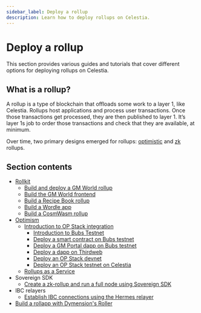 ```yaml
---
sidebar_label: Deploy a rollup
description: Learn how to deploy rollups on Celestia.
---
```


# Deploy a rollup

This section provides various guides and tutorials that cover different
options for deploying rollups on Celestia.

## What is a rollup?

A rollup is a type of blockchain that offloads some work to a layer 1, like
Celestia. Rollups host applications and process user transactions. Once
those transactions get processed, they are then published to layer 1.
It’s layer 1s job to order those transactions and check that they are
available, at minimum.

Over time, two primary designs emerged for rollups:
[optimistic](https://celestia.org/glossary/optimistic-rollup/) and
[zk](https://celestia.org/glossary/zk-rollup) rollups.

## Section contents

- [Rollkit](./rollkit.mdx)
  - [Build and deploy a GM World rollup](https://rollkit.dev/tutorials/gm-world)
  - [Build the GM World frontend](https://rollkit.dev/tutorials/gm-world-frontend)
  - [Build a Recipe Book rollup](https://rollkit.dev/tutorials/recipe-book)
  - [Build a Wordle app](https://rollkit.dev/tutorials/wordle)
  - [Build a CosmWasm rollup](https://rollkit.dev/tutorials/cosmwasm)
- [Optimism](./intro-to-op-stack.md#what-are-optimism-and-the-op-stack)
  - [Introduction to OP Stack integration](./intro-to-op-stack.md)
    - [Introduction to Bubs Testnet](./bubs-testnet.md)
    - [Deploy a smart contract on Bubs testnet](./deploy-on-bubs.md)
    - [Deploy a GM Portal dapp on Bubs testnet](./gm-portal-bubs.md)
    - [Deploy a dapp on Thirdweb](https://thirdweb.com/bubs-testnet)
    - [Deploy an OP Stack devnet](./optimism-devnet.mdx)
    - [Deploy an OP Stack testnet on Celestia](./optimism.mdx)
  - [Rollups as a Service](https://docs.celestia.org/category/rollups-as-a-service/)
- Sovereign SDK
  - [Create a zk-rollup and run a full node using Sovereign SDK](https://github.com/Sovereign-Labs/sovereign-sdk/tree/main/examples/demo-rollup#demo-rollup)
- IBC relayers
  - [Establish IBC connections using the Hermes relayer](./ibc-relayer.md)
- [Build a rollapp with Dymension's Roller](https://docs.dymension.xyz/build/roller)
